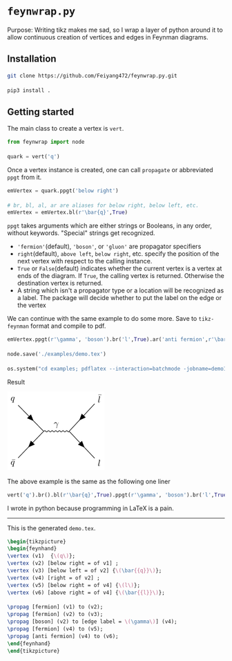 # `feynwrap.py`

Purpose: Writing tikz makes me sad, so I wrap a layer of python around it to allow continuous creation of vertices and edges in Feynman diagrams.

## Installation
```bash
git clone https://github.com/Feiyang472/feynwrap.py.git

pip3 install .
```


## Getting started
The main class to create a vertex is `vert`.
```python
from feynwrap import node

quark = vert('q')
```
Once a vertex instance is created, one can call `propagate` or abbreviated `ppgt` from it.
```python
emVertex = quark.ppgt('below right')

# br, bl, al, ar are aliases for below right, below left, etc.
emVertex = emVertex.bl(r'\bar{q}',True)
```
`ppgt` takes arguments which are either strings or Booleans, in any order, without keywords. "Special" strings get recognized.
- `'fermion'`(default), `'boson'`, or `'gluon'` are  propagator specifiers
- `right`(default), `above left`, `below right`, etc. specify the position of the next vertex with respect to the calling instance.
- `True` or `False`(default) indicates whether the current vertex is a vertex at ends of the diagram. If `True`, the calling vertex is returned. Otherwise the destination vertex is returned.
- A string which isn't a propagator type or a location will be recognized as a label. The package will decide whether to put the label on the edge or the vertex

We can continue with the same example to do some more. Save to `tikz-feynman` format and compile to pdf.
```python
emVertex.ppgt(r'\gamma', 'boson').br('l',True).ar('anti fermion',r'\bar{l}', True)

node.save('./examples/demo.tex')

os.system("cd examples; pdflatex --interaction=batchmode -jobname=demo1 tikz-feyn.tex; rm *.log *.aux")
```

Result

![Drell-Yan](tikz-feyn-1.png)

The above example is the same as the following one liner
```python
vert('q').br().bl(r'\bar{q}',True).ppgt(r'\gamma', 'boson').br('l',True).ar('anti fermion',r'\bar{l}', True)
```

I wrote in python because programming in LaTeX is a pain.

-------------------------
This is the generated `demo.tex`.
```latex
\begin{tikzpicture}
\begin{feynhand}
\vertex (v1)  {\(q\)};
\vertex (v2) [below right = of v1] ;
\vertex (v3) [below left = of v2] {\(\bar{{q}}\)};
\vertex (v4) [right = of v2] ;
\vertex (v5) [below right = of v4] {\(l\)};
\vertex (v6) [above right = of v4] {\(\bar{{l}}\)};

\propag [fermion] (v1) to (v2);
\propag [fermion] (v2) to (v3);
\propag [boson] (v2) to [edge label = \(\gamma\)] (v4);
\propag [fermion] (v4) to (v5);
\propag [anti fermion] (v4) to (v6);
\end{feynhand}
\end{tikzpicture}
```